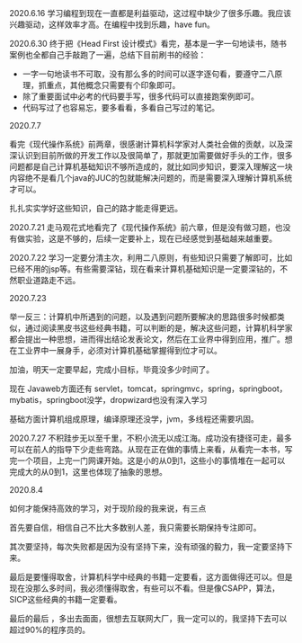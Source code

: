 2020.6.16
学习编程到现在一直都是利益驱动，这过程中缺少了很多乐趣。我应该兴趣驱动，这样效率才高。在编程中找到乐趣，have fun。

2020.6.30
终于把《Head First 设计模式》看完，基本是一字一句地读书，随书案例也全都自己手敲跑了一遍，总结下目前刷书的经验：
 - 一字一句地读书不可取，没有那么多的时间可以逐字逐句看，要遵守二八原理，抓重点，其他概念只需要有个印象即可。
 - 除了重要面试中必考的代码要手写，很多代码可以直接跑案例即可。
 - 代码写过了也容易忘，要多看看，多看自己写过的笔记。

2020.7.7

看完《现代操作系统》前两章，很感谢计算机科学家对人类社会做的贡献，以及深深认识到目前所做的开发工作以及很简单了，那就更加需要做好手头的工作，很多问题都是自己计算机基础知识不够所造成的，就比如同步知识，要深入理解这一块内容绝不是看几个java的JUC的包就能解决问题的，而是需要深入理解计算机系统才可以。

扎扎实实学好这些知识，自己的路才能走得更远。

2020.7.21
走马观花式地看完了《现代操作系统》前六章，但是没有做习题，也没有做实验，这是不够的，后续一定要补上，现在已经感觉到基础越来越重要。

2020.7.22
学习一定要分清主次，利用二八原则，有些知识只需要了解即可，比如已经不用的jsp等。有些需要深钻，现在看来计算机基础知识是一定要深钻的，不然职业道路走不远。


2020.7.23

举一反三：计算机中所遇到的问题，以及遇到问题所要解决的思路很多时候都类似，通过阅读黑皮书这些经典书籍，可以判断的是，解决这些问题，计算机科学家都会提出一种思想，进而得出结论发表论文，然后在工业界中得到应用，推广。想在工业界中一展身手，必须对计算机基础掌握得到位才可以。

加油，明天一定要早起，完成小目标，毕竟没多少时间了。

现在 Javaweb方面还有 servlet，tomcat，springmvc，spring，springboot，mybatis，springboot没学，dropwizard也没有深入学习

基础方面计算机组成原理，编译原理还没学，jvm，多线程还需要巩固。

2020.7.27
不积跬步无以至千里，不积小流无以成江海。成功没有捷径可走，最多可以在前人的指导下少走些弯路。从现在正在做的事情上来看，从看完一本书，写完一个项目，上完一门网课开始。这是小的从0到1，这些小的事情堆在一起可以完成大的从0到1，这里也体现了抽象的思想。

2020.8.4

如何才能保持高效的学习，对于现阶段的我来说，有三点

首先要自信，相信自己不比大多数别人差，我只需要长期保持专注即可。

其次要坚持，每次失败都是因为没有坚持下来，没有顽强的毅力，我一定要坚持下来。

最后是要懂得取舍，计算机科学中经典的书籍一定要看，这方面做得还可以。但是现在没那么多时间，我必须懂得取舍，有些可以不看。但是像CSAPP，算法，SICP这些经典的书籍一定要看。

最后的最后 ，多出去面面，很想去互联网大厂，我一定可以的，我坚持下去可以超过90%的程序员的。

